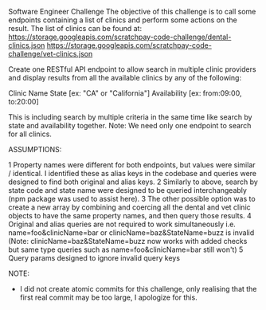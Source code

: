 <!-- @format -->

Software Engineer Challenge
The objective of this challenge is to call some endpoints containing a list of clinics and perform some actions on the result.
The list of clinics can be found at:
https://storage.googleapis.com/scratchpay-code-challenge/dental-clinics.json
https://storage.googleapis.com/scratchpay-code-challenge/vet-clinics.json

Create one RESTful API endpoint to allow search in multiple clinic providers and display results from all the available clinics by any of the following:

Clinic Name
State [ex: "CA" or "California"]
Availability [ex: from:09:00, to:20:00]

This is including search by multiple criteria in the same time like search by state and availability together.
Note: We need only one endpoint to search for all clinics.

ASSUMPTIONS:

1   Property names were different for both endpoints, but values were similar /
    identical. I identified these as alias keys in the codebase and queries were
    designed to find both original and alias keys.
2   Similarly to above, search by state code and state name were designed to be
    queried interchangeably (npm package was used to assist here).
3   The other possible option was to create a new array by combining and coercing all the 
    dental and vet clinic objects to have the same property names, and then
    query those results. 
4   Original and alias queries are not required to work simultaneously i.e.
    name=foo&clinicName=bar or clinicName=baz&StateName=buzz is invalid 
    (Note: clinicName=baz&StateName=buzz now works with added checks but 
    same type queries such as name=foo&clinicName=bar still won't)
5   Query params designed to ignore invalid query keys

NOTE:

- I did not create atomic commits for this challenge, only realising that the
  first real commit may be too large, I apologize for this.

